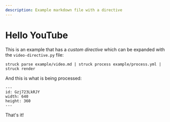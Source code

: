 ```yaml
---
description: Example markdown file with a directive
---
```


# Hello YouTube

This is an example that has a _custom directive_ which can be expanded with the
`video-directive.py` file:

```
struck parse example/video.md | struck process example/process.yml | struck render
```

And this is what is being processed:

```{youtube}
---
id: Gzj723LkRJY
width: 640
height: 360
---
```

That's it!
